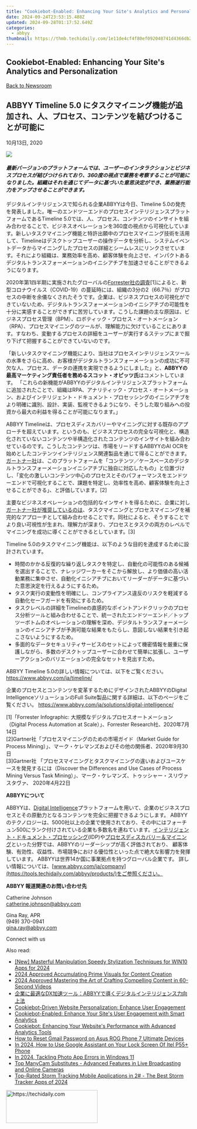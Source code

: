 ```yaml
---
title: "Cookiebot-Enabled: Enhancing Your Site's Analytics and Personalization"
date: 2024-09-24T23:53:15.488Z
updated: 2024-09-28T01:17:52.649Z
categories:
  - abbyy
thumbnail: https://thmb.techidaily.com/1e11de4cf4f80ef092048741d4366db23f2bbee1459c9f567932a80d4f33ce93.jpg
---
```


## Cookiebot-Enabled: Enhancing Your Site's Analytics and Personalization

[Back to Newsroom](https://tools.techidaily.com/abbyy/products/)

## ABBYY Timeline 5.0 にタスクマイニング機能が追加され、人、プロセス、コンテンツを結びつけることが可能に

10月13日, 2020

![](https://content.abbyy.com/-/media/project/abbyy/abbyy/branchtemplates/shutterstock_1272462163_1296-x-729.jpg?h=729&iar=0&w=1296)

#### _最新バージョンのプラットフォームでは、ユーザーのインタラクションとビジネスプロセスが結びつけられており、360度の視点で業務を考察することが可能になりました。組織はそれを通じてデータに基づいた意思決定ができ、業務遂行能力をアップさせることができます。_

デジタルインテリジェンスで知られる企業ABBYYは今日、Timeline 5.0の発売を発表しました。唯一のエンドツーエンドのプロセスインテリジェンスプラットフォームであるTimeline 5.0では、人、プロセス、コンテンツのインサイトを組み合わせることで、ビジネスオペレーションを360度の視点から可視化しています。新しいタスクマイニング機能と特許出願中のプロセスマイニング技術を活用して、Timelineはデスクトップユーザーの操作データを分析し、システムイベントデータからマイニングしたプロセスの詳細とシームレスにリンクさせています。それにより組織は、業務効率を高め、顧客体験を向上させ、インパクトあるデジタルトランスフォーメーションのイニシアチブを加速させることができるようになります。

2020年第1四半期に実施されたグローバルの[Forrester社の調査](https://www.forrester.com/report/Forrester+Infographic+Digital+Process+Automation+At+Scale/-/E-RES160722 "Forrester: Global study")\[1\]によると、新型コロナウイルス（COVID-19）の蔓延時には、組織の3分の2（66.7％）がプロセスの中断を余儀なくされたそうです。企業は、ビジネスプロセスの可視化ができていないため、デジタルトランスフォーメーションのイニシアチブの可能性を十分に実感することができずに苦労しています。こうした課題の主な原因は、ビジネスプロセス管理（BPM）、ロボティック・プロセス・オートメーション（RPA）、プロセスマイニングのツールが、理解能力に欠けていることにあります。すなわち、変動するプロセスの詳細をユーザーが実行するステップにまで掘り下げて把握することができていないのです。

「新しいタスクマイニング機能により、当社はプロセスインテリジェンスツールの水準をさらに高め、お客様がデジタルトランスフォーメーションの成功に不可欠な人、プロセス、データの連携を実現できるようにしました」と、**ABBYYの最高マーケティング責任者を務めるスコット・オピッツ氏**はコメントしています。 「これらの新機能がABBYYのデジタルインテリジェンスプラットフォームに追加されたことで、組織はRPA、アナリティック・プロセス・オートメーション、およびインテリジェント・ドキュメント・プロセッシングのイニシアチブをより明確に識別、設計、実装、監視できるようになり、そうした取り組みへの投資から最大の利益を得ることが可能になります。」

ABBYY Timelineは、プロセスディスカバリーやマイニングに対する既存のアプローチを超えています。というのも、ビジネスプロセスの完全な可視化と、構造化されていないコンテンツや半構造化されたコンテンツのインサイトを組み合わせているのです。こうしたコンテンツは、市場をリードするABBYYのAI OCRを始めとしたコンテンツインテリジェンス関連製品を通じて得ることができます。 [ガートナー社](https://www.gartner.com/document/3991229 "Gartner report")は、このプラットフォームを「コンテンツ／ケースベースのデジタルトランスフォーメーションイニシアチブに独自に対応したもの」と位置づけし、「変化の激しいコンテンツ中心のプロセスとそのパフォーマンスをエンドツーエンドで可視化することで、課題を特定し、効率性を高め、顧客体験を向上させることができる」、と評価しています。\[2\]

主要なビジネスオペレーションの包括的なインサイトを得るために、企業に対し[ガートナー社が推奨しているのは](https://www.gartner.com/en/documents/3983907/discover-the-differences-and-use-cases-of-process-mining "recommendations from Gartner analytics")、タスクマイニングとプロセスマイニングを補完的なアプローチとして組み合わせることです。同社によると、そうすることでより良い可視性が生まれ、理解力が深まり、プロセスとタスクの両方のレベルでマイニングを成功に導くことができるとしています。\[3\]

Timeline 5.0のタスクマイニング機能は、以下のような目的を達成するために設計されています。

* 時間のかかる反復的な繰り返しタスクを特定し、自動化の可能性のある候補を選出することで、ナレッジワーカーをそこから解放し、より価値の高い活動業務に集中させ、自動化イニシアチブにおいてリーダーがデータに基づいた意思決定を行えるようにするため。
* タスク実行の変動性を明確にし、コンプライアンス違反のリスクを軽減する自動化セーフガードを有効にするため。
* タスクレベルの詳細をTimelineの直感的なポイントアンドクリックのプロセス分析ツールと組み合わせることで、統一されたエンドツーエンド／トップツーボトムのオペレーションの理解を深め、デジタルトランスフォーメーションのイニシアチブが予測可能な結果をもたらし、意図しない結果を引き起こさないようにするため。
* 多面的なデータセキュリティサービスのセットによって機密情報を厳重に保護しながら、多数のデスクトップユーザーに合わせて簡単に拡張し、ユーザーアクションのバリエーションの完全なセットを見出すため。

ABBYY Timeline 5.0の詳しい情報については、以下をご覧ください。 <https://www.abbyy.com/ja/timeline/>

企業のプロセスとコンテンツを変革するためにデザインされたABBYYのDigital IntelligenceソリューションのFull Suite製品に関する詳細は、以下のページをご覧ください。 <https://www.abbyy.com/ja/solutions/digital-intelligence/>

  
\[1\]「Forrester Infographic: 大規模なデジタルプロセスオートメーション（Digital Process Automation at Scale）」、Forrester Research社、2020年7月14日  
\[2\]Gartner社「プロセスマイニングのための市場ガイド（Market Guide for Process Mining）」、マーク・ケレマンズおよびその他の関係者、2020年9月30日  
\[3\]Gartner社 「プロセスマイニングとタスクマイニングの違いおよびユースケースを発見するには（Discover the Differences and Use Cases of Process Mining Versus Task Mining）」、マーク・ケレマンズ、トゥッシャー・スリヴァスタヴァ、 2020年4月22日

**ABBYYについて**

ABBYYは、[Digital Intelligence](https://tools.techidaily.com/abbyy/products/)プラットフォームを用いて、企業のビジネスプロセスとその原動力となるコンテンツを完全に把握できるようにします。 ABBYYのテクノロジーは、5000社以上の企業で使用されており、その中にはフォーチュン500にランク付けされている企業も多数名を連ねています。[インテリジェント・ドキュメント・プロセッシング](https://tools.techidaily.com/abbyy/products/)(IDP)や[プロセスディスカバリー＆マイニング](https://tools.techidaily.com/abbyy/products/)といった分野では、ABBYYのリーダーシップが高く評価されており、 顧客体験、有効性、収益性、市場競争における優位性といった点で絶大な影響力を発揮しています。 ABBYYは世界14か国に事業拠点を持つグローバル企業です。 詳しい情報については、[www.abbyy.com/ja/company](https://tools.techidaily.com/abbyy/products/)をご参照ください。

**ABBYY 報道関連のお問い合わせ先**

Catherine Johnson  
[catherine.johnson@abbyy.com](https://tools.techidaily.com/abbyy/products/)

Gina Ray, APR  
(949) 370-0941  
[gina.ray@abbyy.com](https://tools.techidaily.com/abbyy/products/)  
  
  
Connect with us

<ins class="adsbygoogle"
     style="display:block"
     data-ad-format="autorelaxed"
     data-ad-client="ca-pub-7571918770474297"
     data-ad-slot="1223367746"></ins>

<ins class="adsbygoogle"
     style="display:block"
     data-ad-client="ca-pub-7571918770474297"
     data-ad-slot="8358498916"
     data-ad-format="auto"
     data-full-width-responsive="true"></ins>

<span class="atpl-alsoreadstyle">Also read:</span>
<div><ul>
<li><a href="https://article-knowledge.techidaily.com/new-masterful-manipulation-speedy-stylization-techniques-for-win10-apps-for-2024/"><u>[New] Masterful Manipulation Speedy Stylization Techniques for WIN10 Apps for 2024</u></a></li>
<li><a href="https://extra-resources.techidaily.com/2024-approved-accumulating-prime-visuals-for-content-creation/"><u>2024 Approved Accumulating Prime Visuals for Content Creation</u></a></li>
<li><a href="https://youtube-lab.techidaily.com/approved-mastering-the-art-of-crafting-compelling-content-in-60-second-videos/"><u>2024 Approved Mastering the Art of Crafting Compelling Content in 60-Second Videos</u></a></li>
<li><a href="https://solve-marvelous.techidaily.com/dxabbyy/"><u>企業に最適なDX加速ツール：ABBYYで導くデジタルインテリジェンス力向上法</u></a></li>
<li><a href="https://solve-marvelous.techidaily.com/cookiebot-driven-website-personalization-enhance-user-engagement/"><u>Cookiebot-Driven Website Personalization: Enhance User Engagement</u></a></li>
<li><a href="https://solve-marvelous.techidaily.com/cookiebot-enabled-enhance-your-sites-user-engagement-with-smart-analytics/"><u>Cookiebot-Enabled: Enhance Your Site's User Engagement with Smart Analytics</u></a></li>
<li><a href="https://solve-marvelous.techidaily.com/cookiebot-enhancing-your-websites-performance-with-advanced-analytics-tools/"><u>Cookiebot: Enhancing Your Website's Performance with Advanced Analytics Tools</u></a></li>
<li><a href="https://android-unlock.techidaily.com/how-to-reset-gmail-password-on-asus-rog-phone-7-ultimate-devices-by-drfone-android/"><u>How to Reset Gmail Password on Asus ROG Phone 7 Ultimate Devices</u></a></li>
<li><a href="https://unlock-android.techidaily.com/in-2024-how-to-use-google-assistant-on-your-lock-screen-of-itel-p55plus-phone-by-drfone-android/"><u>In 2024, How to Use Google Assistant on Your Lock Screen Of Itel P55+ Phone</u></a></li>
<li><a href="https://fox-access.techidaily.com/in-2024-tackling-photo-app-errors-in-windows-11/"><u>In 2024, Tackling Photo App Errors in Windows 11</u></a></li>
<li><a href="https://blog-min.techidaily.com/top-manycam-substitutes-advanced-features-in-live-broadcasting-and-online-cameras/"><u>Top ManyCam Substitutes - Advanced Features in Live Broadcasting and Online Cameras</u></a></li>
<li><a href="https://buynow-info.techidaily.com/top-rated-storm-tracking-mobile-applications-in-2-the-best-storm-tracker-apps-of-2024/"><u>Top-Rated Storm Tracking Mobile Applications in 2# - The Best Storm Tracker Apps of 2024</u></a></li>
</ul></div>

<!-- affiliate ads begin -->
<a href="https://aligracehair.sjv.io/c/5597632/2135398/19272" target="_top" id="2135398">
  <img src="//a.impactradius-go.com/display-ad/19272-2135398" border="0" alt="https://techidaily.com" width="250" height="90"/>
</a>
<img height="0" width="0" src="https://aligracehair.sjv.io/i/5597632/2135398/19272" style="position:absolute;visibility:hidden;" border="0" />
<!-- affiliate ads end -->

